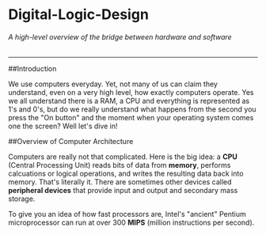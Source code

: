 # Digital-Logic-Design

###### A high-level overview of the bridge between hardware and software
-------

##Introduction 

We use computers everyday. Yet, not many of us can claim they understand, even on a very high level, how exactly computers operate. Yes we all understand there is a RAM, a CPU and everything is represented as 1's and 0's, but do we really understand what happens from the second you press the "On button" and the moment when your operating system comes one the screen? Well let's dive in!

##Overview of Computer Architecture

Computers are really not that complicated. Here is the big idea: a **CPU** (Central Processing Unit) reads bits of data from **memory**, performs calcuations or logical operations, and writes the resulting data back into memory. That's literally it. There are sometimes other devices called **peripheral devices** that provide input and output and secondary mass storage. 

To give you an idea of how fast processors are, Intel's "ancient" Pentium microprocessor can run at over 300 **MIPS** (million instructions per second).

